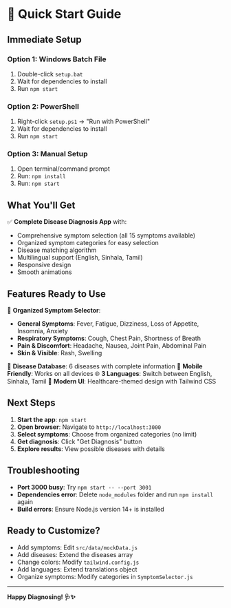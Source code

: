 # 🚀 Quick Start Guide

## Immediate Setup

### Option 1: Windows Batch File
1. Double-click `setup.bat`
2. Wait for dependencies to install
3. Run `npm start`

### Option 2: PowerShell
1. Right-click `setup.ps1` → "Run with PowerShell"
2. Wait for dependencies to install
3. Run `npm start`

### Option 3: Manual Setup
1. Open terminal/command prompt
2. Run: `npm install`
3. Run: `npm start`

## What You'll Get

✅ **Complete Disease Diagnosis App** with:
- Comprehensive symptom selection (all 15 symptoms available)
- Organized symptom categories for easy selection
- Disease matching algorithm
- Multilingual support (English, Sinhala, Tamil)
- Responsive design
- Smooth animations

## Features Ready to Use

🎯 **Organized Symptom Selector**: 
- **General Symptoms**: Fever, Fatigue, Dizziness, Loss of Appetite, Insomnia, Anxiety
- **Respiratory Symptoms**: Cough, Chest Pain, Shortness of Breath  
- **Pain & Discomfort**: Headache, Nausea, Joint Pain, Abdominal Pain
- **Skin & Visible**: Rash, Swelling

🏥 **Disease Database**: 6 diseases with complete information
📱 **Mobile Friendly**: Works on all devices
🌐 **3 Languages**: Switch between English, Sinhala, Tamil
🎨 **Modern UI**: Healthcare-themed design with Tailwind CSS

## Next Steps

1. **Start the app**: `npm start`
2. **Open browser**: Navigate to `http://localhost:3000`
3. **Select symptoms**: Choose from organized categories (no limit)
4. **Get diagnosis**: Click "Get Diagnosis" button
5. **Explore results**: View possible diseases with details

## Troubleshooting

- **Port 3000 busy**: Try `npm start -- --port 3001`
- **Dependencies error**: Delete `node_modules` folder and run `npm install` again
- **Build errors**: Ensure Node.js version 14+ is installed

## Ready to Customize?

- Add symptoms: Edit `src/data/mockData.js`
- Add diseases: Extend the diseases array
- Change colors: Modify `tailwind.config.js`
- Add languages: Extend translations object
- Organize symptoms: Modify categories in `SymptomSelector.js`

---

**Happy Diagnosing! 🩺✨**
